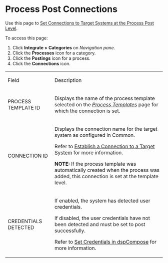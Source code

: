 # Process Post Connections

<div class="use">

Use this page to [Set Connections to Target Systems at the Process Post
Level](../Use_Cases/Edit_Connections_to_Target_Systems_at_the_Process_Post_Level.htm).

</div>

To access this page:

1.  Click <span style="font-weight: bold;">Integrate \>
    </span>**Categories** on *Navigation pane*.
2.  Click the **Processes** icon for a category.
3.  Click the **Postings** icon for a process.
4.  Click the <span style="font-weight: bold;">Connections</span> icon.

<table>
<tbody>
<tr class="odd">
<td><p>Field</p></td>
<td><p>Description</p></td>
</tr>
<tr class="even">
<td><p>PROCESS TEMPLATE ID</p></td>
<td><p>Displays the name of the process template selected on the <span style="font-style: italic;"><a href="Process_Templates_H.htm">Process Templates</a></span> page for which the connection is set.</p></td>
</tr>
<tr class="odd">
<td><p>CONNECTION ID</p></td>
<td><p>Displays the connection name for the target system as configured in Common.</p>
<p>Refer to <a href="../../Common/Use_Cases/Establish_a_Connection_to_a_target_system_Overview.htm">Establish a Connection to a Target System</a> for more information.</p>
<p><strong>NOTE:</strong> If the process template was automatically created when the process was added, this connection is set at the template level.</p></td>
</tr>
<tr class="even">
<td><p>CREDENTIALS DETECTED</p></td>
<td><p>If enabled, the system has detected user credentials.</p>
<p>If disabled, the user credentials have not been detected and must be set to post successfully.</p>
<p>Refer to <a href="../../../Data_Quality/dspCompose/Config/User_Credentials_in_dspCompose.htm">Set Credentials in dspCompose</a> for more information.</p></td>
</tr>
</tbody>
</table>
